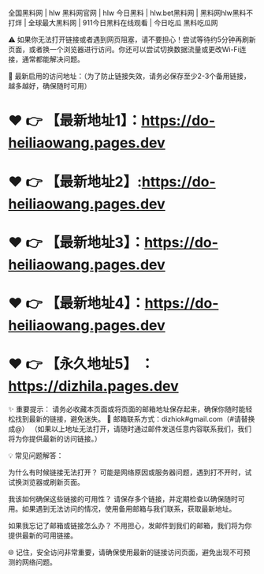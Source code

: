 
# 

全国黑料网 | hlw 黑料网官网 | hlw 今日黑料 | hlw.bet黑料网 | 黑料网hlw黑料不打烊 | 全球最大黑料网 | 911今日黑料在线观看 | 今日吃瓜 黑料吃瓜网


⚠️ 如果你无法打开链接或者遇到网页阻塞，请不要担心！尝试等待约5分钟再刷新页面，或者换一个浏览器进行访问。你还可以尝试切换数据流量或更改Wi-Fi连接，通常都能解决问题。

🌟 最新启用的访问地址：（为了防止链接失效，请务必保存至少2-3个备用链接，越多越好，确保随时可用）

# ❤️ 👉 【最新地址1】：https://do-heiliaowang.pages.dev

# ❤️ 👉 【最新地址2】:https://do-heiliaowang.pages.dev

# ❤️ 👉 【最新地址3】：https://do-heiliaowang.pages.dev

# ❤️ 👉 【最新地址4】：https://do-heiliaowang.pages.dev

# ❤️ 👉 【永久地址5】 ：https://dizhila.pages.dev

✨ 重要提示： 请务必收藏本页面或将页面的邮箱地址保存起来，确保你随时能轻松找到最新的链接，避免迷失。
📧 邮箱联系方式：dizhiok#gmail.com（#请替换成@）
（如果以上地址无法打开，请随时通过邮件发送任意内容联系我们，我们将为你提供最新的访问链接。）

💡 常见问题解答：

为什么有时候链接无法打开？
可能是网络原因或服务器问题，遇到打不开时，试试换浏览器或刷新页面。

我该如何确保这些链接的可用性？
请保存多个链接，并定期检查以确保随时可用。如果遇到无法访问的情况，使用备用邮箱与我们联系，获取最新地址。

如果我忘记了邮箱或链接怎么办？
不用担心，发邮件到我们的邮箱，我们将为你提供最新的可用链接。

🌐 记住，安全访问非常重要，请确保使用最新的链接访问页面，避免出现不可预测的网络问题。
